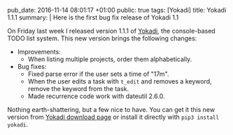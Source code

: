 pub_date: 2016-11-14 08:01:17 +01:00
public: true
tags: [Yokadi]
title: Yokadi 1.1.1
summary: |
    Here is the first bug fix release of Yokadi 1.1

On Friday last week I released version 1.1.1 of [Yokadi][y], the console-based TODO list system. This new version brings the following changes:

- Improvements:
    - When listing multiple projects, order them alphabetically.
- Bug fixes:
    - Fixed parse error if the user sets a time of "17m".
    - When the user edits a task with `t_edit` and removes a keyword, remove the keyword from the task.
    - Made recurrence code work with dateutil 2.6.0.

Nothing earth-shattering, but a few nice to have. You can get it this new version from [Yokadi download page](https://yokadi.github.io/download.html) or install it directly with `pip3 install yokadi`.

[y]: https://yokadi.github.io